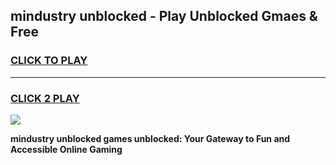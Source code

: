
## mindustry unblocked - Play Unblocked Gmaes & Free
<h3>
<a href="https://news.freeplayer.one?title=mindustry_unblocked&ref=16F">CLICK TO PLAY</a></h3>
<hr>

<h3>
<a href="https://news.freeplayer.one?title=mindustry_unblocked&ref=16F">CLICK 2 PLAY</a>
  
</h3>

<a href="https://news.freeplayer.one?title=mindustry_unblocked&ref=16F/"><img src="https://clearcache.store/games.png"></a>


**mindustry unblocked games unblocked: Your Gateway to Fun and Accessible Online Gaming**
